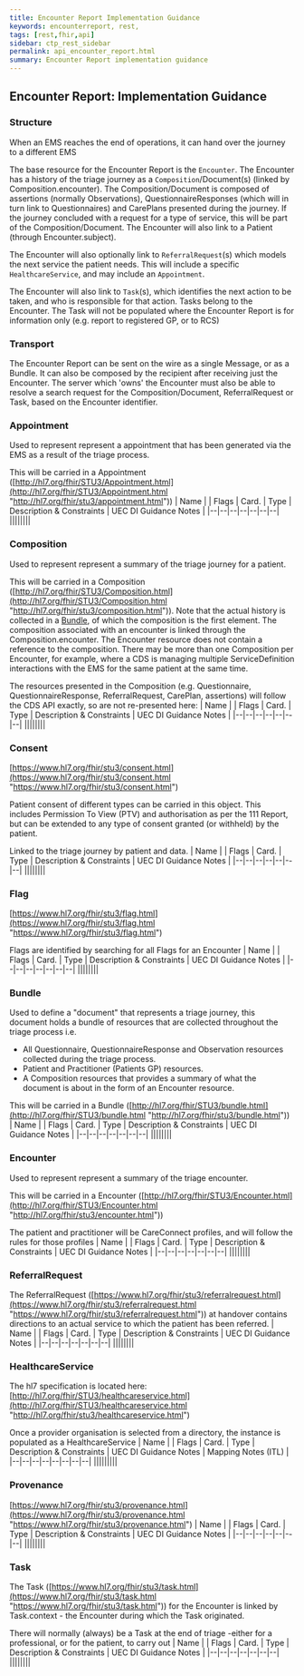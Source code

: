 ```yaml
---
title: Encounter Report Implementation Guidance
keywords: encounterreport, rest,
tags: [rest,fhir,api]
sidebar: ctp_rest_sidebar
permalink: api_encounter_report.html
summary: Encounter Report implementation guidance 
---
```



## Encounter Report: Implementation Guidance ##
### Structure ###
When an EMS reaches the end of operations, it can hand over the journey to a different EMS

The base resource for the Encounter Report is the `Encounter`. The Encounter has a history of the triage journey as a  `Composition`/Document(s) (linked by Composition.encounter). The Composition/Document is composed of assertions (normally Observations), QuestionnaireResponses (which will in turn link to Questionnaires) and CarePlans presented during the journey. If the journey concluded with a request for a type of service, this will be part of the Composition/Document. The Encounter will also link to a Patient (through Encounter.subject).

The Encounter will also optionally link to `ReferralRequest`(s) which models the next service the patient needs. This will include a specific `HealthcareService`, and may include an `Appointment`.

The Encounter will also link to `Task`(s), which identifies the next action to be taken, and who is responsible for that action. Tasks belong to the Encounter. The Task will not be populated where the Encounter Report is for information only (e.g. report to registered GP, or to RCS)
### Transport ###
The Encounter Report can be sent on the wire as a single Message, or as a Bundle. It can also be composed by the recipient after receiving just the Encounter. The server which 'owns' the Encounter must also be able to resolve a search request for the Composition/Document, ReferralRequest or Task, based on the Encounter identifier.

### Appointment ###
Used to represent represent a appointment that has been generated via the EMS as a result of the triage process.

This will be carried in a Appointment ([http://hl7.org/fhir/STU3/Appointment.html](http://hl7.org/fhir/STU3/Appointment.html "http://hl7.org/fhir/stu3/appointment.html"))
| Name |  |  Flags | Card. | Type | Description & Constraints | UEC DI Guidance Notes |
|--|--|--|--|--|--|--|
||||||||

### Composition ###
Used to represent represent a summary of the triage journey for a patient.

This will be carried in a Composition ([http://hl7.org/fhir/STU3/Composition.html](http://hl7.org/fhir/STU3/Composition.html "http://hl7.org/fhir/stu3/composition.html")). Note that the actual history is collected in a [Bundle](https://confluence.digital.nhs.uk/display/TOM/Bundle "https://confluence.digital.nhs.uk/display/tom/bundle"), of which the composition is the first element. The composition associated with an encounter is linked through the Composition.encounter. The Encounter resource does not contain a reference to the composition. There may be more than one Composition per Encounter, for example, where a CDS is managing multiple ServiceDefinition interactions with the EMS for the same patient at the same time.

The resources presented in the Composition (e.g. Questionnaire, QuestionnaireResponse, ReferralRequest, CarePlan, assertions) will follow the CDS API exactly, so are not re-presented here:
| Name |  |  Flags | Card. | Type | Description & Constraints | UEC DI Guidance Notes |
|--|--|--|--|--|--|--|
||||||||
### Consent ###
[https://www.hl7.org/fhir/stu3/consent.html](https://www.hl7.org/fhir/stu3/consent.html "https://www.hl7.org/fhir/stu3/consent.html")

Patient consent of different types can be carried in this object. This includes Permission To View (PTV) and authorisation as per the 111 Report, but can be extended to any type of consent granted (or withheld) by the patient.

Linked to the triage journey by patient and data.
| Name |  |  Flags | Card. | Type | Description & Constraints | UEC DI Guidance Notes |
|--|--|--|--|--|--|--|
||||||||
### Flag ###
[https://www.hl7.org/fhir/stu3/flag.html](https://www.hl7.org/fhir/stu3/flag.html "https://www.hl7.org/fhir/stu3/flag.html")

Flags are identified by searching for all Flags for an Encounter
| Name |  |  Flags | Card. | Type | Description & Constraints | UEC DI Guidance Notes |
|--|--|--|--|--|--|--|
||||||||
### Bundle ###
Used to define a "document" that represents a triage journey, this document holds a bundle of resources that are collected throughout the triage process i.e.

-   All Questionnaire, QuestionnaireResponse and Observation resources collected during the triage process.
-   Patient and Practitioner (Patients GP) resources.
-   A Composition resources that provides a summary of what the document is about in the form of an Encounter resource.

This will be carried in a Bundle ([http://hl7.org/fhir/STU3/bundle.html](http://hl7.org/fhir/STU3/bundle.html "http://hl7.org/fhir/stu3/bundle.html"))
| Name |  |  Flags | Card. | Type | Description & Constraints | UEC DI Guidance Notes |
|--|--|--|--|--|--|--|
||||||||
### Encounter ###
Used to represent represent a summary of the triage encounter.

This will be carried in a Encounter ([http://hl7.org/fhir/STU3/Encounter.html](http://hl7.org/fhir/STU3/Encounter.html "http://hl7.org/fhir/stu3/encounter.html"))

The patient and practitioner will be CareConnect profiles, and will follow the rules for those profiles
| Name |  |  Flags | Card. | Type | Description & Constraints | UEC DI Guidance Notes |
|--|--|--|--|--|--|--|
||||||||
### ReferralRequest ###
The ReferralRequest ([https://www.hl7.org/fhir/stu3/referralrequest.html](https://www.hl7.org/fhir/stu3/referralrequest.html "https://www.hl7.org/fhir/stu3/referralrequest.html")) at handover contains directions to an actual service to which the patient has been referred.
| Name |  |  Flags | Card. | Type | Description & Constraints | UEC DI Guidance Notes |
|--|--|--|--|--|--|--|
||||||||
### HealthcareService ###
The hl7 specification is located here: [http://hl7.org/fhir/STU3/healthcareservice.html](http://hl7.org/fhir/STU3/healthcareservice.html "http://hl7.org/fhir/stu3/healthcareservice.html")

Once a provider organisation is selected from a directory, the instance is populated as a HealthcareService
| Name |  |  Flags | Card. | Type | Description & Constraints | UEC DI Guidance Notes | Mapping Notes (ITL) |
|--|--|--|--|--|--|--|--|
|||||||||
### Provenance ###
[https://www.hl7.org/fhir/stu3/provenance.html](https://www.hl7.org/fhir/stu3/provenance.html "https://www.hl7.org/fhir/stu3/provenance.html")
| Name |  |  Flags | Card. | Type | Description & Constraints | UEC DI Guidance Notes |
|--|--|--|--|--|--|--|
||||||||
### Task ###
The Task ([https://www.hl7.org/fhir/stu3/task.html](https://www.hl7.org/fhir/stu3/task.html "https://www.hl7.org/fhir/stu3/task.html")) for the Encounter is linked by Task.context - the Encounter during which the Task originated.

There will normally (always) be a Task at the end of triage -either for a professional, or for the patient, to carry out
| Name |  |  Flags | Card. | Type | Description & Constraints | UEC DI Guidance Notes |
|--|--|--|--|--|--|--|
||||||||
<!--stackedit_data:
eyJoaXN0b3J5IjpbLTk3NzY4NDQxMV19
-->